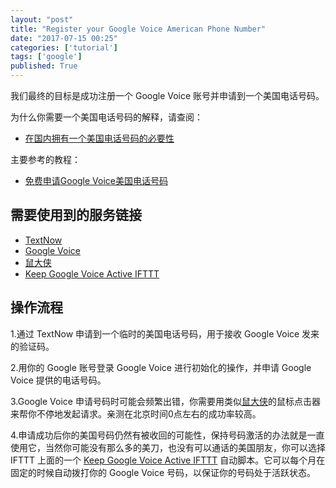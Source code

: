 ```yaml
---
layout: "post"
title: "Register your Google Voice American Phone Number"
date: "2017-07-15 00:25"
categories: ['tutorial']
tags: ['google']
published: True
---
```


我们最终的目标是成功注册一个 Google  Voice 账号并申请到一个美国电话号码。

为什么你需要一个美国电话号码的解释，请查阅：

* [在国内拥有一个美国电话号码的必要性](https://zhuanlan.zhihu.com/p/27807882)

<!--more-->

主要参考的教程：

* [免费申请Google Voice美国电话号码](https://kn007.net/topics/free-application-for-google-voice-phone-number/)

## 需要使用到的服务链接

* [TextNow](https://www.textnow.com/)
* [Google Voice](https://kn007.net/func/go.php?url=https://www.google.com/voice/?setup=1#setup/)
* [鼠大侠](http://www.shudaxia.com/)
* [Keep Google Voice Active IFTTT](https://ifttt.com/applets/131839p-keep-google-voice-active)

## 操作流程

1.通过 TextNow 申请到一个临时的美国电话号码，用于接收 Google Voice 发来的验证码。

2.用你的 Google 账号登录 Google Voice 进行初始化的操作，并申请 Google Voice 提供的电话号码。

3.Google Voice 申请号码时可能会频繁出错，你需要用类似[鼠大侠](http://www.shudaxia.com/)的鼠标点击器来帮你不停地发起请求。亲测在北京时间0点左右的成功率较高。

4.申请成功后你的美国号码仍然有被收回的可能性，保持号码激活的办法就是一直使用它，当然你可能没有那么多的美刀，也没有可以通话的美国朋友，你可以选择 IFTTT 上面的一个 [Keep Google Voice Active IFTTT](https://ifttt.com/applets/131839p-keep-google-voice-active) 自动脚本。它可以每个月在固定的时候自动拨打你的 Google Voice 号码，以保证你的号码处于活跃状态。
